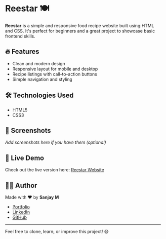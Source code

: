 # Reestar 🍽️

**Reestar** is a simple and responsive food recipe website built using HTML and CSS. It's perfect for beginners and a great project to showcase basic frontend skills.

## 🔥 Features

- Clean and modern design  
- Responsive layout for mobile and desktop  
- Recipe listings with call-to-action buttons  
- Simple navigation and styling  

## 🛠️ Technologies Used

- HTML5  
- CSS3  

## 📸 Screenshots

_Add screenshots here if you have them (optional)_

## 🚀 Live Demo

Check out the live version here: [Reestar Website](https://your-username.github.io/reestar)

## 🧑‍💻 Author

Made with ❤️ by **Sanjay M**

- [Portfolio](https://sanjayaswin.github.io/simple-portfolio-website01/)
- [LinkedIn](https://www.linkedin.com/in/your-link)
- [GitHub](https://github.com/your-username)

---

Feel free to clone, learn, or improve this project! 😄
